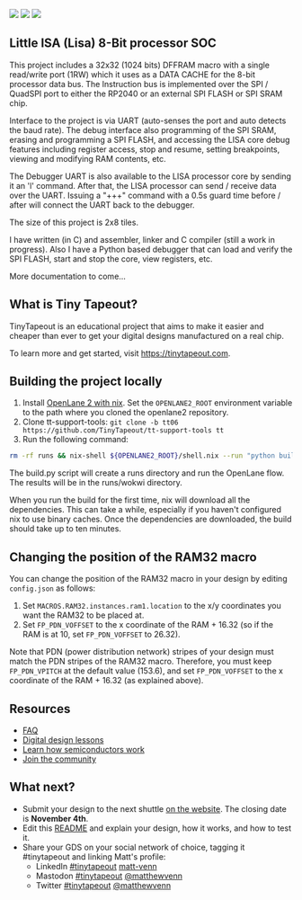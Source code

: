 ![](../../workflows/gds/badge.svg) ![](../../workflows/docs/badge.svg) ![](../../workflows/test/badge.svg)

## Little ISA (Lisa) 8-Bit processor SOC

This project includes a 32x32 (1024 bits) DFFRAM macro with a single read/write port (1RW) which it
uses as a DATA CACHE for the 8-bit processor data bus.  The Instruction bus is implemented over the
SPI / QuadSPI port to either the RP2040 or an external SPI FLASH or SPI SRAM chip.  

Interface to the project is via UART (auto-senses the port and auto detects the baud rate).  The
debug interface also programming of the SPI SRAM, erasing and programming a SPI FLASH, and 
accessing the LISA core debug features including register access, stop and resume, setting 
breakpoints, viewing and modifying RAM contents, etc.

The Debugger UART is also available to the LISA processor core by sending it an 'l' command.  After
that, the LISA processor can send / receive data over the UART.  Issuing a "+++" command with a
0.5s guard time before / after will connect the UART back to the debugger.

The size of this project is 2x8 tiles.

I have written (in C) and assembler, linker and C compiler (still a work in progress).  Also I have
a Python based debugger that can load and verify the SPI FLASH, start and stop the core, view registers, etc.

More documentation to come...

## What is Tiny Tapeout?

TinyTapeout is an educational project that aims to make it easier and cheaper than ever to get your digital designs manufactured on a real chip.

To learn more and get started, visit https://tinytapeout.com.

## Building the project locally

1. Install [OpenLane 2 with nix](https://openlane2.readthedocs.io/en/latest/getting_started/nix_installation/index.html).
   Set the `OPENLANE2_ROOT` environment variable to the path where you cloned the openlane2 repository.
2. Clone tt-support-tools: `git clone -b tt06 https://github.com/TinyTapeout/tt-support-tools tt`
3. Run the following command:

```bash
rm -rf runs && nix-shell ${OPENLANE2_ROOT}/shell.nix --run "python build.py"
```

The build.py script will create a runs directory and run the OpenLane flow. The results will be in the runs/wokwi directory.

When you run the build for the first time, nix will download all the dependencies. This can take a while, especially if you
haven't configured nix to use binary caches. Once the dependencies are downloaded, the build should take up to ten minutes.

## Changing the position of the RAM32 macro

You can change the position of the RAM32 macro in your design by editing `config.json` as follows:

1. Set `MACROS.RAM32.instances.ram1.location` to the x/y coordinates you want the RAM32 to be placed at.
2. Set `FP_PDN_VOFFSET` to the x coordinate of the RAM + 16.32 (so if the RAM is at 10, set `FP_PDN_VOFFSET` to 26.32).

Note that PDN (power distribution network) stripes of your design must match the PDN stripes of the RAM32 macro. Therefore, you must keep 
`FP_PDN_VPITCH` at the default value (153.6), and set `FP_PDN_VOFFSET` to the x coordinate of the RAM + 16.32 (as explained above).

## Resources

- [FAQ](https://tinytapeout.com/faq/)
- [Digital design lessons](https://tinytapeout.com/digital_design/)
- [Learn how semiconductors work](https://tinytapeout.com/siliwiz/)
- [Join the community](https://discord.gg/rPK2nSjxy8)

## What next?

- Submit your design to the next shuttle [on the website](https://tinytapeout.com/#submit-your-design). The closing date is **November 4th**.
- Edit this [README](README.md) and explain your design, how it works, and how to test it.
- Share your GDS on your social network of choice, tagging it #tinytapeout and linking Matt's profile:
  - LinkedIn [#tinytapeout](https://www.linkedin.com/search/results/content/?keywords=%23tinytapeout) [matt-venn](https://www.linkedin.com/in/matt-venn/)
  - Mastodon [#tinytapeout](https://chaos.social/tags/tinytapeout) [@matthewvenn](https://chaos.social/@matthewvenn)
  - Twitter [#tinytapeout](https://twitter.com/hashtag/tinytapeout?src=hashtag_click) [@matthewvenn](https://twitter.com/matthewvenn)

